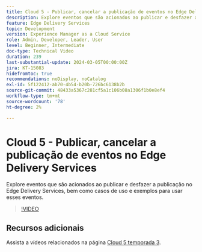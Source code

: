 ```yaml
---
title: Cloud 5 - Publicar, cancelar a publicação de eventos no Edge Delivery Services
description: Explore eventos que são acionados ao publicar e desfazer a publicação no Edge Delivery Services, bem como casos de uso e exemplos para usar esses eventos.
feature: Edge Delivery Services
topic: Development
version: Experience Manager as a Cloud Service
role: Admin, Developer, Leader, User
level: Beginner, Intermediate
doc-type: Technical Video
duration: 239
last-substantial-update: 2024-03-05T00:00:00Z
jira: KT-15083
hidefromtoc: true
recommendations: noDisplay, noCatalog
exl-id: 5f122412-ab70-4b54-b20b-726bc6138b2b
source-git-commit: 48433a5367c281cf5a1c106b08a1306f1b0e8ef4
workflow-type: tm+mt
source-wordcount: '78'
ht-degree: 2%

---
```


# Cloud 5 - Publicar, cancelar a publicação de eventos no Edge Delivery Services

Explore eventos que são acionados ao publicar e desfazer a publicação no Edge Delivery Services, bem como casos de uso e exemplos para usar esses eventos.

>[!VIDEO](https://video.tv.adobe.com/v/3446661?learn=on&captions=por_br)

## Recursos adicionais

Assista a vídeos relacionados na página [Cloud 5 temporada 3](../cloud5-season-3.md).
